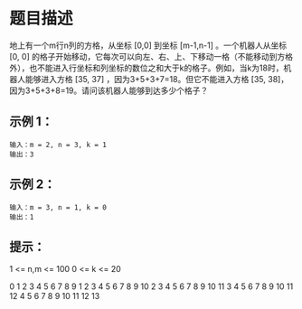 # 题目描述
地上有一个m行n列的方格，从坐标 [0,0] 到坐标 [m-1,n-1] 。一个机器人从坐标 [0, 0] 的格子开始移动，它每次可以向左、右、上、下移动一格（不能移动到方格外），也不能进入行坐标和列坐标的数位之和大于k的格子。例如，当k为18时，机器人能够进入方格 [35, 37] ，因为3+5+3+7=18。但它不能进入方格 [35, 38]，因为3+5+3+8=19。请问该机器人能够到达多少个格子？

## 示例 1：
```
输入：m = 2, n = 3, k = 1
输出：3
```

## 示例 2：
```
输入：m = 3, n = 1, k = 0
输出：1
```

## 提示：
1 <= n,m <= 100
0 <= k <= 20

0 1 2 3 4 5 6 7 8 9
1 2 3 4 5 6 7 8 9 10
2 3 4 5 6 7 8 9 10 11
3 4 5 6 7 8 9 10 11 12
4 5 6 7 8 9 10 11 12 13